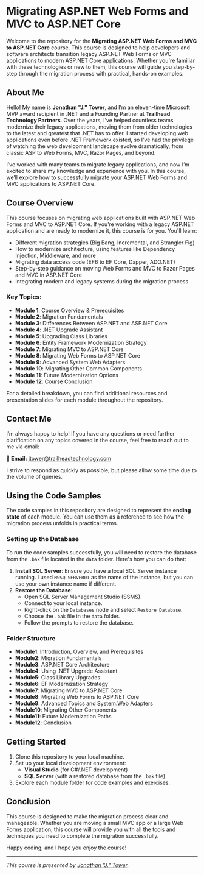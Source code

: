 # Migrating ASP.NET Web Forms and MVC to ASP.NET Core

Welcome to the repository for the **Migrating ASP.NET Web Forms and MVC to ASP.NET Core** course. This course is designed to help developers and software architects transition legacy ASP.NET Web Forms or MVC applications to modern ASP.NET Core applications. Whether you're familiar with these technologies or new to them, this course will guide you step-by-step through the migration process with practical, hands-on examples.

## About Me

Hello! My name is **Jonathan "J." Tower**, and I’m an eleven-time Microsoft MVP award recipient in .NET and a Founding Partner at **Trailhead Technology Partners**. Over the years, I’ve helped countless teams modernize their legacy applications, moving them from older technologies to the latest and greatest that .NET has to offer. I started developing web applications even before .NET Framework existed, so I’ve had the privilege of watching the web development landscape evolve dramatically, from classic ASP to Web Forms, MVC, Razor Pages, and beyond.

I’ve worked with many teams to migrate legacy applications, and now I’m excited to share my knowledge and experience with you. In this course, we’ll explore how to successfully migrate your ASP.NET Web Forms and MVC applications to ASP.NET Core.

## Course Overview

This course focuses on migrating web applications built with ASP.NET Web Forms and MVC to ASP.NET Core. If you’re working with a legacy ASP.NET application and are ready to modernize it, this course is for you. You'll learn:

- Different migration strategies (Big Bang, Incremental, and Strangler Fig)
- How to modernize architecture, using features like Dependency Injection, Middleware, and more
- Migrating data access code (EF6 to EF Core, Dapper, ADO.NET)
- Step-by-step guidance on moving Web Forms and MVC to Razor Pages and MVC in ASP.NET Core
- Integrating modern and legacy systems during the migration process

### Key Topics:
- **Module 1**: Course Overview & Prerequisites
- **Module 2**: Migration Fundamentals
- **Module 3**: Differences Between ASP.NET and ASP.NET Core
- **Module 4**: .NET Upgrade Assistant
- **Module 5**: Upgrading Class Libraries
- **Module 6**: Entity Framework Modernization Strategy
- **Module 7**: Migrating MVC to ASP.NET Core
- **Module 8**: Migrating Web Forms to ASP.NET Core
- **Module 9**: Advanced System.Web Adapters
- **Module 10**: Migrating Other Common Components
- **Module 11**: Future Modernization Options
- **Module 12**: Course Conclusion

For a detailed breakdown, you can find additional resources and presentation slides for each module throughout the repository.

## Contact Me

I’m always happy to help! If you have any questions or need further clarification on any topics covered in the course, feel free to reach out to me via email:

**📧 Email:** [jtower@trailheadtechnology.com](mailto:jtower@trailheadtechnology.com)

I strive to respond as quickly as possible, but please allow some time due to the volume of queries.

## Using the Code Samples

The code samples in this repository are designed to represent the **ending state** of each module. You can use them as a reference to see how the migration process unfolds in practical terms.

### Setting up the Database

To run the code samples successfully, you will need to restore the database from the `.bak` file located in the `data` folder. Here's how you can do that:

1. **Install SQL Server**: Ensure you have a local SQL Server instance running. I used `MSSQLSERVER01` as the name of the instance, but you can use your own instance name if different.
2. **Restore the Database**:
   - Open SQL Server Management Studio (SSMS).
   - Connect to your local instance.
   - Right-click on the `Databases` node and select `Restore Database`.
   - Choose the `.bak` file in the `data` folder.
   - Follow the prompts to restore the database.

### Folder Structure

- **Module1**: Introduction, Overview, and Prerequisites
- **Module2**: Migration Fundamentals
- **Module3**: ASP.NET Core Architecture
- **Module4**: Using .NET Upgrade Assistant
- **Module5**: Class Library Upgrades
- **Module6**: EF Modernization Strategy
- **Module7**: Migrating MVC to ASP.NET Core
- **Module8**: Migrating Web Forms to ASP.NET Core
- **Module9**: Advanced Topics and System.Web Adapters
- **Module10**: Migrating Other Components
- **Module11**: Future Modernization Paths
- **Module12**: Conclusion

## Getting Started

1. Clone this repository to your local machine.
2. Set up your local development environment:
   - **Visual Studio** (for C#/.NET development)
   - **SQL Server** (with a restored database from the `.bak` file)
3. Explore each module folder for code examples and exercises.

## Conclusion

This course is designed to make the migration process clear and manageable. Whether you are moving a small MVC app or a large Web Forms application, this course will provide you with all the tools and techniques you need to complete the migration successfully.

Happy coding, and I hope you enjoy the course!

---

*This course is presented by [Jonathan "J." Tower](https://www.trailhead.tech).*
